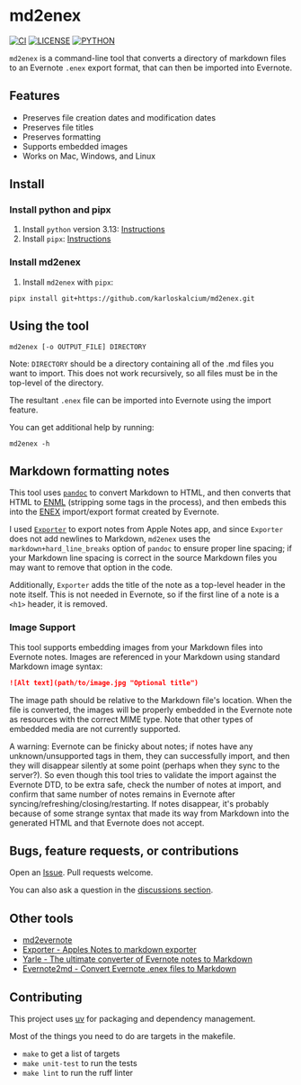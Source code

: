 # md2enex

[![CI](https://github.com/karloskalcium/md2enex/actions/workflows/ci.yaml/badge.svg?branch=master)](https://github.com/karloskalcium/md2enex/actions/workflows/ci.yaml)
[![LICENSE](https://img.shields.io/badge/license-MIT-blue.svg)](https://raw.githubusercontent.com/karloskalcium/md2enex/master/LICENSE)
[![PYTHON](https://img.shields.io/badge/python-3.13-orange.svg)](https://docs.python.org/3.13/index.html)

`md2enex` is a command-line tool that converts a directory of markdown files to an Evernote `.enex` export format, that can then be imported into Evernote.

## Features

- Preserves file creation dates and modification dates
- Preserves file titles
- Preserves formatting
- Supports embedded images
- Works on Mac, Windows, and Linux

## Install

### Install python and pipx

1. Install `python` version 3.13: [Instructions](https://www.python.org/downloads/)
1. Install `pipx`: [Instructions](https://pipx.pypa.io/stable/installation/)

### Install md2enex

1. Install `md2enex` with `pipx`:

```commandline
pipx install git+https://github.com/karloskalcium/md2enex.git
```

## Using the tool

```commandline
md2enex [-o OUTPUT_FILE] DIRECTORY
```

Note: `DIRECTORY` should be a directory containing all of the .md files you want to import. This does not work recursively, so all files must be in the top-level of the directory.

The resultant `.enex` file can be imported into Evernote using the import feature.

You can get additional help by running:

```commandline
md2enex -h
```

## Markdown formatting notes

This tool uses [`pandoc`](https://pandoc.org/) to convert Markdown to HTML, and then converts that HTML to [ENML](http://xml.evernote.com/pub/enml2.dtd) (stripping some tags in the process), and then embeds this into the [ENEX](http://xml.evernote.com/pub/evernote-export4.dtd) import/export format created by Evernote.

I used [`Exporter`](http://falcon.star-lord.me/exporter/) to export notes from Apple Notes app, and since `Exporter` does not add newlines to Markdown, `md2enex` uses the `markdown+hard_line_breaks` option of `pandoc` to ensure proper line spacing; if your Markdown line spacing is correct in the source Markdown files you may want to remove that option in the code.

Additionally, `Exporter` adds the title of the note as a top-level header in the note itself. This is not needed in Evernote, so if the first line of a note is a `<h1>` header, it is removed.

### Image Support

This tool supports embedding images from your Markdown files into Evernote notes. Images are referenced in your Markdown using standard Markdown image syntax:

```markdown
![Alt text](path/to/image.jpg "Optional title")
```

The image path should be relative to the Markdown file's location. When the file is converted, the images will be properly embedded in the Evernote note as resources with the correct MIME type. Note that other types of embedded media are not currently supported.

A warning: Evernote can be finicky about notes; if notes have any unknown/unsupported tags in them, they can successfully import, and then they will disappear silently at some point (perhaps when they sync to the server?). So even though this tool tries to validate the import against the Evernote DTD, to be extra safe, check the number of notes at import, and confirm that same number of notes remains in Evernote after syncing/refreshing/closing/restarting. If notes disappear, it's probably because of some strange syntax that made its way from Markdown into the generated HTML and that Evernote does not accept.

## Bugs, feature requests, or contributions

Open an [Issue](https://github.com/karloskalcium/md2enex/issues). Pull requests welcome.

You can also ask a question in the [discussions section](https://github.com/karloskalcium/md2enex/discussions).

## Other tools

- [md2evernote](https://github.com/rxrw/md2evernote)
- [Exporter - Apples Notes to markdown exporter](http://falcon.star-lord.me/exporter/)
- [Yarle - The ultimate converter of Evernote notes to Markdown](https://github.com/akosbalasko/yarle)
- [Evernote2md - Convert Evernote .enex files to Markdown](https://github.com/wormi4ok/evernote2md)

## Contributing

This project uses [uv](https://docs.astral.sh/uv/) for packaging and dependency management.

Most of the things you need to do are targets in the makefile.

- `make` to get a list of targets
- `make unit-test` to run the tests
- `make lint` to run the ruff linter
